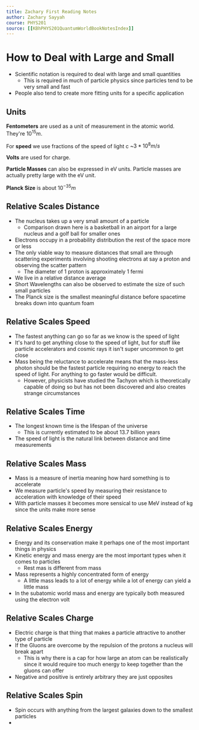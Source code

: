 ```yaml
---
title: Zachary First Reading Notes
author: Zachary Sayyah
course: PHYS201
source: [[KBhPHYS201QuantumWorldBookNotesIndex]]
---
```


# How to Deal with Large and Small
 - Scientific notation is required to deal with large and small quantities
	 - This is required in much of particle physics since particles tend to be very small and fast
 - People also tend to create more fitting units for a specific application

## Units
**Fentometers** are used as a unit of measurement in the atomic world. They're $10^{15}m$. 

For **speed** we use fractions of the speed of light c ~$3*10^{8}m/s$

**Volts** are used for charge.

**Particle Masses** can also be expressed in eV units. Particle masses are actually pretty large with the eV unit.

**Planck Size** is about $10^{-35}m$

## Relative Scales Distance
 - The nucleus takes up a very small amount of a particle
	 - Comparison drawn here is a basketball in an airport for a large nucleus and a golf ball for smaller ones
 - Electrons occupy in a probability distribution the rest of the space more or less
 - The only viable way to measure distances that small are through scattering experiments involving shooting electrons at say a proton and observing the scatter pattern
	 - The diameter of 1 proton is approximately 1 fermi
 - We live in a relative distance average
 - Short Wavelengths can also be observed to estimate the size of such small particles
 - The Planck size is the smallest meaningful distance before spacetime breaks down into quantum foam

## Relative Scales Speed
 - The fastest anything can go so far as we know is the speed of light
 - It's hard to get anything close to the speed of light, but for stuff like particle accelerators and cosmic rays it isn't super uncommon to get close
 - Mass being the reluctance to accelerate means that the mass-less photon should be the fastest particle requiring no energy to reach the speed of light. For anything to go faster would be difficult.
	 - However, physicists have studied the Tachyon which is theoretically capable of doing so but has not been discovered and also creates strange circumstances

## Relative Scales Time
 - The longest known time is the lifespan of the universe
	 - This is currently estimated to be about 13.7 billion years
 - The speed of light is the natural link between distance and time measurements

## Relative Scales Mass
 - Mass is a measure of inertia meaning how hard something is to accelerate
 - We measure particle's speed by measuring their resistance to acceleration with knowledge of their speed
 - With particle masses it becomes more sensical to use MeV instead of kg since the units make more sense

## Relative Scales Energy
 - Energy and its conservation make it perhaps one of the most important things in physics
 - Kinetic energy and mass energy are the most important types when it comes to particles
	 - Rest mas is different from mass
 - Mass represents a highly concentrated form of energy
	 - A little mass leads to a lot of energy while a lot of energy can yield a little mass
 - In the subatomic world mass and energy are typically both measured using the electron volt

## Relative Scales Charge

 - Electric charge is that thing that makes a particle attractive to another type of particle
 - If the Gluons are overcome by the repulsion of the protons a nucleus will break apart
	 - This is why there is a cap for how large an atom can be realistically since it would require too much energy to keep together than the gluons can offer
 - Negative and positive is entirely arbitrary they are just opposites

## Relative Scales Spin
- Spin occurs with anything from the largest galaxies down to the smallest particles
- 